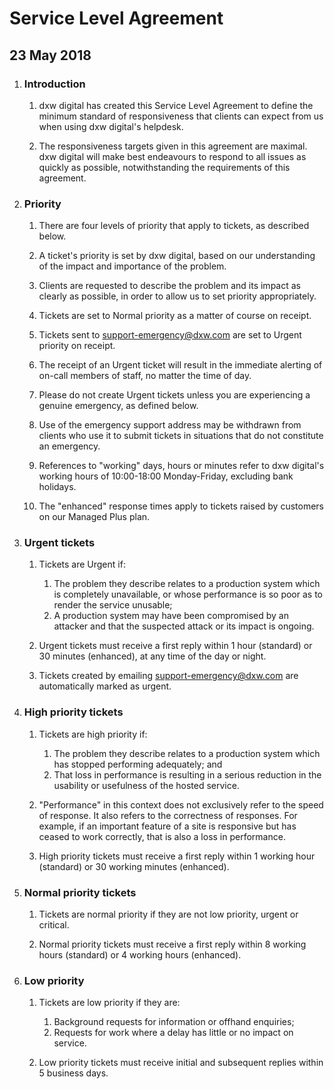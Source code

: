 # Service Level Agreement

## 23 May 2018

1. ### Introduction

    1. dxw digital has created this Service Level Agreement to define the minimum
       standard of responsiveness that clients can expect from us when using
       dxw digital's helpdesk.

    2. The responsiveness targets given in this agreement are maximal. dxw digital will
       make best endeavours to respond to all issues as quickly as possible,
       notwithstanding the requirements of this agreement.


2. ### Priority

    1. There are four levels of priority that apply to tickets, as described
       below.

    2. A ticket's priority is set by dxw digital, based on our understanding of the
       impact and importance of the problem.

    3. Clients are requested to describe the problem and its impact as clearly
       as possible, in order to allow us to set priority appropriately.

    4. Tickets are set to Normal priority as a matter of course on receipt.

    5. Tickets sent to support-emergency@dxw.com are set to Urgent priority on
       receipt.

    6. The receipt of an Urgent ticket will result in the immediate alerting of
       on-call members of staff, no matter the time of day.

    7. Please do not create Urgent tickets unless you are experiencing a genuine
       emergency, as defined below.

    8. Use of the emergency support address may be withdrawn from clients who
       use it to submit tickets in situations that do not constitute an emergency.

    9. References to "working" days, hours or minutes refer to dxw digital's working
       hours of 10:00-18:00 Monday-Friday, excluding bank holidays.

    10. The "enhanced" response times apply to tickets raised by customers on our
        Managed Plus plan.


3. ### Urgent tickets

    1. Tickets are Urgent if:

       1. The problem they describe relates to a production system which is
          completely unavailable, or whose performance is so poor as to render
          the service unusable;
       2. A production system may have been compromised by an attacker and that
          the suspected attack or its impact is ongoing.

    2. Urgent tickets must receive a first reply within 1 hour (standard) or 30
       minutes (enhanced), at any time of the day or night.

    3. Tickets created by emailing support-emergency@dxw.com are automatically
       marked as urgent.

4. ### High priority tickets

    1. Tickets are high priority if:

       1. The problem they describe relates to a production system which has
          stopped performing adequately; and
       2. That loss in performance is resulting in a serious reduction in the
          usability or usefulness of the hosted service.

    2. "Performance" in this context does not exclusively refer to the speed of
       response. It also refers to the correctness of responses. For example,
       if an important feature of a site is responsive but has ceased to work
       correctly, that is also a loss in performance.

    3. High priority tickets must receive a first reply within 1 working hour
       (standard) or 30 working minutes (enhanced).

5. ### Normal priority tickets

    1. Tickets are normal priority if they are not low priority, urgent or critical.

    2. Normal priority tickets must receive a first reply within 8 working hours
       (standard) or 4 working hours (enhanced).

6. ### Low priority

    1. Tickets are low priority if they are:

       1. Background requests for information or offhand enquiries;
       2. Requests for work where a delay has little or no impact on service.

    2. Low priority tickets must receive initial and subsequent replies within
       5 business days.
